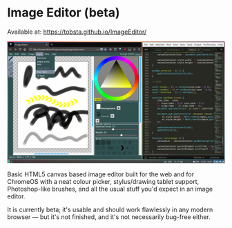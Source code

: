 # Image Editor (beta)

Available at: https://tobsta.github.io/ImageEditor/

![Screenshot of the image editor](./screenshot.png)

Basic HTML5 canvas based image editor built for the web and for ChromeOS with a neat colour picker, stylus/drawing tablet support, Photoshop-like brushes, and all the usual stuff you'd expect in an image editor.

It is currently beta; it's usable and should work flawlessly in any modern browser &mdash; but it's not finished, and it's not necessarily bug-free either.
